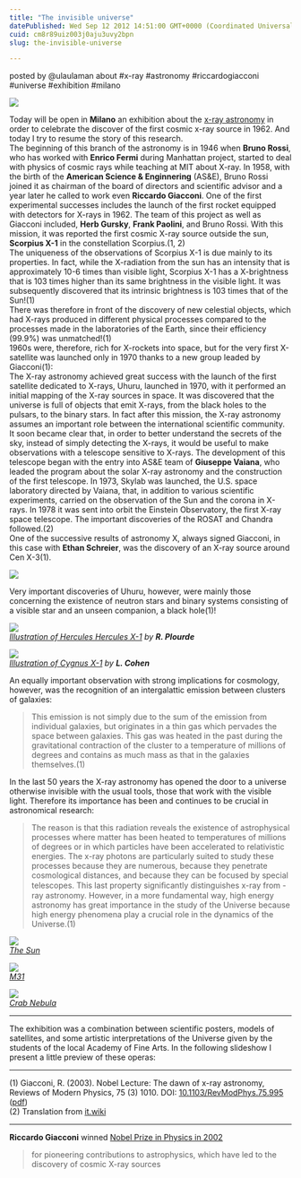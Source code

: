 ```yaml
---
title: "The invisible universe"
datePublished: Wed Sep 12 2012 14:51:00 GMT+0000 (Coordinated Universal Time)
cuid: cm8r89uiz003j0aju3uvy2bpn
slug: the-invisible-universe

---
```



posted by @ulaulaman about #x-ray #astronomy #riccardogiacconi #universe #exhibition #milano

![](https://cdn.hashnode.com/res/hashnode/image/upload/v1743072342527/5a7327c7-9098-4064-bb36-f73069af63f5.jpeg)

Today will be open in **Milano** an exhibition about the [x-ray astronomy](http://en.wikipedia.org/wiki/X-ray_astronomy) in order to celebrate the discover of the first cosmic x-ray source in 1962. And today I try to resume the story of this research.  
The beginning of this branch of the astronomy is in 1946 when **Bruno Rossi**, who has worked with **Enrico Fermi** during Manhattan project, started to deal with physics of cosmic rays while teaching at MIT about X-ray. In 1958, with the birth of the **American Science & Enginnering** (AS&E), Bruno Rossi joined it as chairman of the board of directors and scientific advisor and a year later he called to work even **Riccardo Giacconi**. One of the first experimental successes includes the launch of the first rocket equipped with detectors for X-rays in 1962. The team of this project as well as Giacconi included, **Herb Gursky**, **Frank Paolini**, and Bruno Rossi. With this mission, it was reported the first cosmic X-ray source outside the sun, **Scorpius X-1** in the constellation Scorpius.(1, 2)  
The uniqueness of the observations of Scorpius X-1 is due mainly to its properties. In fact, while the X-radiation from the sun has an intensity that is approximately 10\-6 times than visible light, Scorpius X-1 has a X-brightness that is 103 times higher than its same brightness in the visible light. It was subsequently discovered that its intrinsic brightness is 103 times that of the Sun!(1)  
There was therefore in front of the discovery of new celestial objects, which had X-rays produced in different physical processes compared to the processes made in the laboratories of the Earth, since their efficiency (99.9%) was unmatched!(1)  
1960s were, therefore, rich for X-rockets into space, but for the very first X-satellite was launched only in 1970 thanks to a new group leaded by Giacconi(1):  
The X-ray astronomy achieved great success with the launch of the first satellite dedicated to X-rays, Uhuru, launched in 1970, with it performed an initial mapping of the X-ray sources in space. It was discovered that the universe is full of objects that emit X-rays, from the black holes to the pulsars, to the binary stars. In fact after this mission, the X-ray astronomy assumes an important role between the international scientific community. It soon became clear that, in order to better understand the secrets of the sky, instead of simply detecting the X-rays, it would be useful to make observations with a telescope sensitive to X-rays. The development of this telescope began with the entry into AS&E team of **Giuseppe Vaiana**, who leaded the program about the solar X-ray astronomy and the construction of the first telescope. In 1973, Skylab was launched, the U.S. space laboratory directed by Vaiana, that, in addition to various scientific experiments, carried on the observation of the Sun and the corona in X-rays. In 1978 it was sent into orbit the Einstein Observatory, the first X-ray space telescope. The important discoveries of the ROSAT and Chandra followed.(2)  
One of the successive results of astronomy X, always signed Giacconi, in this case with **Ethan Schreier**, was the discovery of an X-ray source around Cen X-3(1).

[![](https://cdn.hashnode.com/res/hashnode/image/upload/v1743072343758/cf3989c7-564b-4389-96e4-b689f2c3beb9.jpeg)](https://blogger.googleusercontent.com/img/b/R29vZ2xl/AVvXsEj6GUubVY7XNGtHpOJqolLlIuYS8t4yajCo3VJrydzsMZaUtZT5D0AhNnxNj7LOLohkKa9tSuSCXvMO-PDsyDCpZ62tzuP6t6fgD6zIjzy1NZqgeogc95XceN5WsCk2PKitPvG2gm75KQ8/s723/20120730-cenX3.jpg)

Very important discoveries of Uhuru, however, were mainly those concerning the existence of neutron stars and binary systems consisting of a visible star and an unseen companion, a black hole(1)!  

![](https://cdn.hashnode.com/res/hashnode/image/upload/v1743072345180/b5ac910d-9230-4334-9abc-247adbe0dc93.jpeg)  
_[Illustration of Hercules Hercules X-1](https://blogger.googleusercontent.com/img/b/R29vZ2xl/AVvXsEjnY20avpdR_ry9OeRjpe1wz5agjTUJpHypuFBmoqB2BAoS6-yGdRKODNB0bHm5UVm9PhyqHIswaWqRftxQgV4dZrNATdeQnM7kqzx5JZ4tZoCsTvJ3KdGh_FBjINie_HeMyYtGa_grr4I/s508/20120730-herculesX1.jpg) by **R. Plourde**_

![](https://cdn.hashnode.com/res/hashnode/image/upload/v1743072346681/25fba84a-6d98-4eb3-b79e-7c6cd23563d3.jpeg)  
_[Illustration of Cygnus X-1](https://blogger.googleusercontent.com/img/b/R29vZ2xl/AVvXsEghOEsn0cfr7jCyTk3hkfm-1WhyphenhyphenKDqTdgZvL4obER_P8Pn3Xy_Izg0U9krn37ilMCsFJTv9DGmcEWq8k9XepEuWvpB9m4X6eDyh49foIFaLMUlDlmwMUFAtjj1wG9MVdMk2WnWIXCpI16s/s510/20120730-cygX1.jpg) by **L. Cohen**_

An equally important observation with strong implications for cosmology, however, was the recognition of an intergalattic emission between clusters of galaxies:

> This emission is not simply due to the sum of the emission from individual galaxies, but originates in a thin gas which pervades the space between galaxies. This gas was heated in the past during the gravitational contraction of the cluster to a temperature of millions of degrees and contains as much mass as that in the galaxies themselves.(1)

In the last 50 years the X-ray astronomy has opened the door to a universe otherwise invisible with the usual tools, those that work with the visible light. Therefore its importance has been and continues to be crucial in astronomical research:

> The reason is that this radiation reveals the existence of astrophysical processes where matter has been heated to temperatures of millions of degrees or in which particles have been accelerated to relativistic energies. The x-ray photons are particularly suited to study these processes because they are numerous, because they penetrate cosmological distances, and because they can be focused by special telescopes. This last property signiﬁcantly distinguishes x-ray from -ray astronomy. However, in a more fundamental way, high energy astronomy has great importance in the study of the Universe because high energy phenomena play a crucial role in the dynamics of the Universe.(1)

![](https://cdn.hashnode.com/res/hashnode/image/upload/v1743072348029/30bb30e1-5f72-45ec-aff3-e8380dcc616f.jpeg)  
[_The Sun_](https://blogger.googleusercontent.com/img/b/R29vZ2xl/AVvXsEiPnHj3LbFrG_sHxAgwm9AvMl70F683amoCSAusMXA-Ik7V_rf4EKALm4jIY4_tMVs6_2k8CRXY9KkyVR6cSGXy1ufedgjTHCkU_sUxIrkkuQlOxYJBrobBPauwC0S5iO3e_mbV9YOcdpw/s512/20120730-sunX.jpg)

![](https://cdn.hashnode.com/res/hashnode/image/upload/v1743072349303/28c93554-ac51-455d-b8e8-6d937826f6a1.jpeg)  
[_M31_](https://blogger.googleusercontent.com/img/b/R29vZ2xl/AVvXsEhszYlo_9Y6IyhfBTGfLU_AGRxgjKU0vQe_KMyBQIdNrFo0xzFADMzsonVczM7TVTu9TqAjedSZ7n1XYcsU0h-ih8RtpwhX_ti3LYXCJ-HCS6RXgblkeN0R4P-6g3Ht5kBEtfJ8EY_aDdA/s400/20120730-m31X.jpg)

![](https://cdn.hashnode.com/res/hashnode/image/upload/v1743072350789/6bdbbbed-d68a-4205-8a8f-f17794963b98.jpeg)  
[_Crab Nebula_](https://blogger.googleusercontent.com/img/b/R29vZ2xl/AVvXsEhbwNLOCnb-BoA-Enx5frNY9umpaPHOXMSHbqSq8oQipI9XOA4huEwfMEo1zT8gTI4W9Qac7_WFzFPPmMzZlRAoukqvqyXGRVBGbV1Qefsse8GA7s4rSbtR4q1Wgph7l8tvmtafGeCNPXE/s480/20120730-crab_nebulaX.jpg)

* * *

The exhibition was a combination between scientific posters, models of satellites, and some artistic interpretations of the Universe given by the students of the local Academy of Fine Arts. In the following slideshow I present a little preview of these operas:

* * *

(1) Giacconi, R. (2003). Nobel Lecture: The dawn of x-ray astronomy, Reviews of Modern Physics, 75 (3) 1010. DOI: [10.1103/RevModPhys.75.995](http://dx.doi.org/10.1103%2FRevModPhys.75.995) ([pdf](http://www.nobelprize.org/nobel_prizes/physics/laureates/2002/giacconi-lecture.pdf))  
(2) Translation from [it.wiki](http://it.wikipedia.org/wiki/Astronomia_a_raggi_X)

* * *

**Riccardo Giacconi** winned [Nobel Prize in Physics in 2002](http://www.nobelprize.org/nobel_prizes/physics/laureates/2002/press.html)

> for pioneering contributions to astrophysics, which have led to the discovery of cosmic X-ray sources